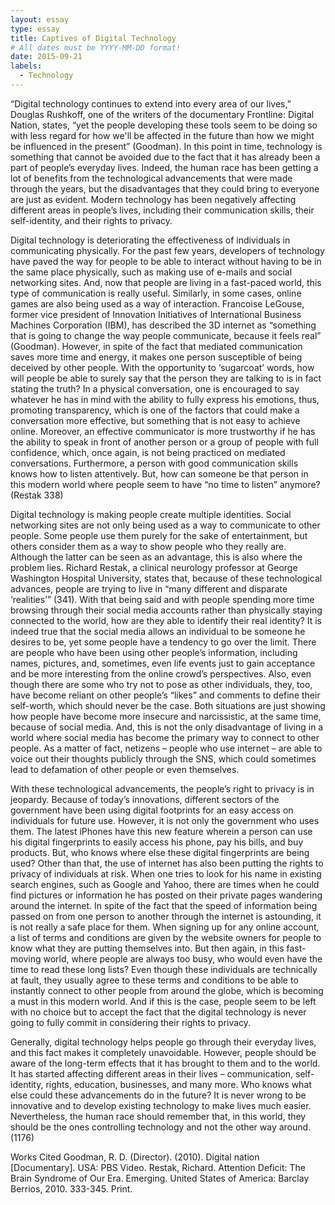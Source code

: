 ```yaml
---
layout: essay
type: essay
title: Captives of Digital Technology
# All dates must be YYYY-MM-DD format!
date: 2015-09-21
labels:
  - Technology
---
```


“Digital technology continues to extend into every area of our lives,” Douglas Rushkoff, one of the writers of the documentary Frontline: Digital Nation, states, “yet the people developing these tools seem to be doing so with less regard for how we'll be affected in the future than how we might be influenced in the present” (Goodman). In this point in time, technology is something that cannot be avoided due to the fact that it has already been a part of people’s everyday lives. Indeed, the human race has been getting a lot of benefits from the technological advancements that were made through the years, but the disadvantages that they could bring to everyone are just as evident. Modern technology has been negatively affecting different areas in people’s lives, including their communication skills, their self-identity, and their rights to privacy. 

Digital technology is deteriorating the effectiveness of individuals in communicating physically. For the past few years, developers of technology have paved the way for people to be able to interact without having to be in the same place physically, such as making use of e-mails and social networking sites. And, now that people are living in a fast-paced world, this type of communication is really useful. Similarly, in some cases, online games are also being used as a way of interaction. Francoise LeGouse, former vice president of Innovation Initiatives of International Business Machines Corporation (IBM), has described the 3D internet as “something that is going to change the way people communicate, because it feels real” (Goodman). However, in spite of the fact that mediated communication saves more time and energy, it makes one person susceptible of being deceived by other people. With the opportunity to ‘sugarcoat’ words, how will people be able to surely say that the person they are talking to is in fact stating the truth? In a physical conversation, one is encouraged to say whatever he has in mind with the ability to fully express his emotions, thus, promoting transparency, which is one of the factors that could make a conversation more effective, but something that is not easy to achieve online. Moreover, an effective communicator is more trustworthy if he has the ability to speak in front of another person or a group of people with full confidence, which, once again, is not being practiced on mediated conversations. Furthermore, a person with good communication skills knows how to listen attentively. But, how can someone be that person in this modern world where people seem to have “no time to listen” anymore? (Restak 338) 

Digital technology is making people create multiple identities. Social networking sites are not only being used as a way to communicate to other people. Some people use them purely for the sake of entertainment, but others consider them as a way to show people who they really are. Although the latter can be seen as an advantage, this is also where the problem lies. Richard Restak, a clinical neurology professor at George Washington Hospital University, states that, because of these technological advances, people are trying to live in “many different and disparate ‘realities’” (341). With that being said and with people spending more time browsing through their social media accounts rather than physically staying connected to the world, how are they able to identify their real identity? It is indeed true that the social media allows an individual to be someone he desires to be, yet some people have a tendency to go over the limit. There are people who have been using other people’s information, including names, pictures, and, sometimes, even life events just to gain acceptance and be more interesting from the online crowd’s perspectives. Also, even though there are some who try not to pose as other individuals, they, too, have become reliant on other people’s “likes” and comments to define their self-worth, which should never be the case. Both situations are just showing how people have become more insecure and narcissistic, at the same time, because of social media. And, this is not the only disadvantage of living in a world where social media has become the primary way to connect to other people. As a matter of fact, netizens – people who use internet – are able to voice out their thoughts publicly through the SNS, which could sometimes lead to defamation of other people or even themselves.  

With these technological advancements, the people’s right to privacy is in jeopardy. Because of today’s innovations, different sectors of the government have been using digital footprints for an easy access on individuals for future use. However, it is not only the government who uses them. The latest iPhones have this new feature wherein a person can use his digital fingerprints to easily access his phone, pay his bills, and buy products. But, who knows where else these digital fingerprints are being used? Other than that, the use of internet has also been putting the rights to privacy of individuals at risk. When one tries to look for his name in existing search engines, such as Google and Yahoo, there are times when he could find pictures or information he has posted on their private pages wandering around the internet. In spite of the fact that the speed of information being passed on from one person to another through the internet is astounding, it is not really a safe place for them. When signing up for any online account, a list of terms and conditions are given by the website owners for people to know what they are putting themselves into. But then again, in this fast-moving world, where people are always too busy, who would even have the time to read these long lists? Even though these individuals are technically at fault, they usually agree to these terms and conditions to be able to instantly connect to other people from around the globe, which is becoming a must in this modern world. And if this is the case, people seem to be left with no choice but to accept the fact that the digital technology is never going to fully commit in considering their rights to privacy.  

Generally, digital technology helps people go through their everyday lives, and this fact makes it completely unavoidable. However, people should be aware of the long-term effects that it has brought to them and to the world. It has started affecting different areas in their lives – communication, self-identity, rights, education, businesses, and many more. Who knows what else could these advancements do in the future? It is never wrong to be innovative and to develop existing technology to make lives much easier. Nevertheless, the human race should remember that, in this world, they should be the ones controlling technology and not the other way around. (1176)  

 
Works Cited 
Goodman, R. D. (Director). (2010). Digital nation [Documentary]. USA: PBS Video. 
Restak, Richard. Attention Deficit: The Brain Syndrome of Our Era. Emerging. United States of America: Barclay Berrios, 2010. 333-345. Print. 
 
 
 
 
 
 
